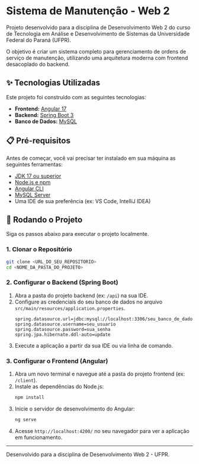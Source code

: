 # Sistema de Manutenção - Web 2

Projeto desenvolvido para a disciplina de Desenvolvimento Web 2 do curso de Tecnologia em Análise e Desenvolvimento de Sistemas da Universidade Federal do Paraná (UFPR).

O objetivo é criar um sistema completo para gerenciamento de ordens de serviço de manutenção, utilizando uma arquitetura moderna com frontend desacoplado do backend.

## ✨ Tecnologias Utilizadas

Este projeto foi construído com as seguintes tecnologias:

-   **Frontend:** [Angular 17](https://angular.io/)
-   **Backend:** [Spring Boot 3](https://spring.io/projects/spring-boot)
-   **Banco de Dados:** [MySQL](https://www.mysql.com/)

## 📋 Pré-requisitos

Antes de começar, você vai precisar ter instalado em sua máquina as seguintes ferramentas:
*   [JDK 17 ou superior](https://www.oracle.com/java/technologies/downloads/)
*   [Node.js e npm](https://nodejs.org/en/)
*   [Angular CLI](https://angular.io/cli)
*   [MySQL Server](https://dev.mysql.com/downloads/mysql/)
*   Uma IDE de sua preferência (ex: VS Code, IntelliJ IDEA)

## 🚀 Rodando o Projeto

Siga os passos abaixo para executar o projeto localmente.

### 1. Clonar o Repositório
```bash
git clone <URL_DO_SEU_REPOSITORIO>
cd <NOME_DA_PASTA_DO_PROJETO>
```

### 2. Configurar o Backend (Spring Boot)
1.  Abra a pasta do projeto backend (ex: `/api`) na sua IDE.
2.  Configure as credenciais do seu banco de dados no arquivo `src/main/resources/application.properties`.
    ```properties
    spring.datasource.url=jdbc:mysql://localhost:3306/seu_banco_de_dados
    spring.datasource.username=seu_usuario
    spring.datasource.password=sua_senha
    spring.jpa.hibernate.ddl-auto=update
    ```
3.  Execute a aplicação a partir da sua IDE ou via linha de comando.

### 3. Configurar o Frontend (Angular)
1.  Abra um novo terminal e navegue até a pasta do projeto frontend (ex: `/client`).
2.  Instale as dependências do Node.js:
    ```bash
    npm install
    ```
3.  Inicie o servidor de desenvolvimento do Angular:
    ```bash
    ng serve
    ```
4.  Acesse `http://localhost:4200/` no seu navegador para ver a aplicação em funcionamento.

---

Desenvolvido para a disciplina de Desenvolvimento Web 2 - UFPR.